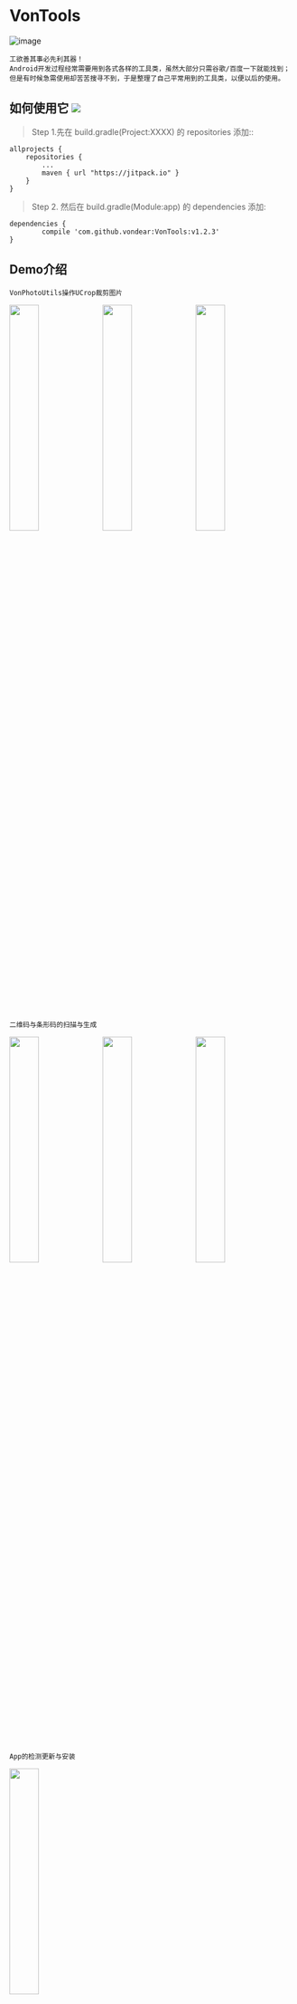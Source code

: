 # VonTools![image](https://github.com/vondear/VonTools/raw/master/miku.png)    工欲善其事必先利其器！    Android开发过程经常需要用到各式各样的工具类，虽然大部分只需谷歌/百度一下就能找到；    但是有时候急需使用却苦苦搜寻不到，于是整理了自己平常用到的工具类，以便以后的使用。## 如何使用它 [![](https://jitpack.io/v/vondear/VonTools.svg)](https://jitpack.io/#vondear/VonTools)> Step 1.先在 build.gradle(Project:XXXX) 的 repositories 添加::	allprojects {		repositories {			...			maven { url "https://jitpack.io" }		}	}> Step 2. 然后在 build.gradle(Module:app) 的 dependencies 添加:	dependencies {	        compile 'com.github.vondear:VonTools:v1.2.3'	}## Demo介绍```VonPhotoUtils操作UCrop裁剪图片```<img src="screenshot_1.jpg" width="32%"> <img src="screenshot_8.jpg" width="32%"> <img src="screenshot_9.jpg" width="32%">```二维码与条形码的扫描与生成```<img src="screenshot_2.jpg" width="32%">  <img src="screenshot_3.jpg" width="32%"> <img src="screenshot_10.jpg" width="32%"> ```App的检测更新与安装```<img src="screenshot_4.jpg" width="32%">```常用的Dialog展示```<img src="screenshot_5.jpg" width="32%"> <img src="screenshot_6.jpg" width="32%"> <img src="screenshot_7.jpg" width="32%">## 功能模块介绍> 常用功能 -> VonUtils.java    hideKeyboard            : 点击隐藏软键盘    countDown               : 倒计时(获取验证码倒计时)    showToast               : 封装了Toast的方法    fixListViewHeight       : 手动计算出listView的高度，但是不再具有滚动效果    createQRImage           : 生成二维码    drawLinecode            : 生成条形码    Md5                     : 生成MD5加密32位字符串    > 图像操作相关 -> VonImageUtils.java    dp2px                   : dp转px    dip2px                  : dip转px    px2dp                   : px转dp    px2dip                  : px转dip    sp2px                   : sp转px    px2sp                   : px转sp    GetLocalOrNetBitmap     : 得到本地或者网络上的bitmap url - 网络或者本地图片的绝对路径    getColorByInt           : 将16进制的颜色转化成10进制    FilpAnimation           : 界面翻转动画        图片处理相关    bitmap2Bytes            : bitmap转byteArr    bytes2Bitmap            : byteArr转bitmap    drawable2Bitmap         : drawable转bitmap    bitmap2Drawable         : bitmap转drawable    drawable2Bytes          : drawable转byteArr    bytes2Drawable          : byteArr转drawable    calculateInSampleSize   : 计算采样大小    getBitmap               : 从文件/InputStream流/resId中获取bitmap    scale                   : 缩放图片    clip                    : 裁剪图片    skew                    : 倾斜图片    rotate                  : 旋转图片    getRotateDegree         : 获取图片旋转角度    toRound                 : 转为圆形图片    toRoundCorner           : 转为圆角图片    fastBlur                : 快速模糊    renderScriptBlur        : renderScript模糊图片(API大于17)    stackBlur               : stack模糊图片    addFrame                : 添加颜色边框    addReflection           : 添加倒影    addTextWatermark        : 添加文字水印    addImageWatermark       : 添加图片水印    toAlpha                 : 转为alpha位图    toGray                  : 转为灰度图片    save                    : 保存图片    isImage                 : 根据文件名判断文件是否为图片    getImageType            : 获取图片类型        图片压缩有关    compressByScale         : 按缩放压缩    compressByQuality       : 按质量压缩    compressBySampleSize    : 按采样大小压缩    > 数据处理相关 -> VonDataUtils.java    isInteger               ：判断字符串是否是整数    isDouble                ：判断字符串是否是浮点数    isNumber                ：判断字符串是否是数字    getAstro                ：根据日期判断星座    hideMobilePhone         ：隐藏手机中间4位号码    formatCard              ：格式化银行卡 隐藏中间8位号码    formatCardEndFour       ：获取银行卡后四位    isNullString            ：判断字符串是否为空 为空即true    stringToInt             ：字符串转换成整数 ,转换失败将会 return 0;    stringToLong            ：字符串转换成long ,转换失败将会 return 0;    stringToDouble          ：字符串转换成double ,转换失败将会 return 0;    format2Decimals         ：将字符串格式化为带两位小数的字符串    isMobile                ：判断是否为真实手机号    isMobileSimple          ：验证手机号（简单）    isMobileExact           ：验证手机号（精确）    isTel                   ：验证电话号码    isBankCard              ：验证银卡卡号    validateIdCard          ：15位和18位身份证号码的正则表达式 身份证验证    isIDCard15              ：验证身份证号码15位    isIDCard18              ：验证身份证号码18位    isEmail                 ：验证邮箱    isURL                   ：验证URL    isChz                   ：验证汉字    isUsername              ：验证用户名    isDate                  ：验证yyyy-MM-dd格式的日期校验，已考虑平闰年    isIP                    ：验证IP地址    isMatch                 ：string是否匹配regex    simpleDateFormat        ：将date转换成format格式的日期    Date2Timestamp          ： 将日期字符串 按照 指定的格式 转换成 DATE    getDate                 ：时间戳  转换成 指定格式的日期    string2Timestamp        ：将 yyyy年MM月dd日 转换成 时间戳    getCurrentDateTime      ：获取当前日期时间 / 得到今天的日期    getYestoryDate          ：得到昨天的日期    formatTime              ：视频时间 转换成 "mm:ss"    formatSeconds           ："mm:ss" 转换成 视频时间    getDaysByYearMonth      ：根据年 月 获取对应的月份 天数    StringToInputStream     ：字符串转InputStream    upperFirstLetter        ：首字母大写    lowerFirstLetter        ：首字母小写    reverse                 ：反转字符串    toDBC                   ：转化为半角字符    toSBC                   ：转化为全角字符    oneCn2ASCII             ：单个汉字转成ASCII码    oneCn2PY                ：单个汉字转成拼音    getPYFirstLetter        ：获得第一个汉字首字母    cn2PY                   ：中文转拼音    bytes2HexString         ：byteArr转hexString    hexString2Bytes         ：hexString转byteArr    hex2Dec                 ：hexChar转int    chars2Bytes             ：charArr转byteArr    bytes2Chars             ：byteArr转charArr    byte2Size               ：字节数转以unit为单位的size    size2Byte               ：以unit为单位的size转字节数    byte2FitSize            ：字节数转合适大小    input2OutputStream      ：inputStream转outputStream    output2InputStream      ：outputStream转inputStream    inputStream2Bytes       ：inputStream转byteArr    bytes2InputStream       ：byteArr转inputStream    outputStream2Bytes      ：outputStream转byteArr    bytes2OutputStream      ：outputStream转byteArr    inputStream2String      ：inputStream转string按编码    string2InputStream      ：string转inputStream按编码    outputStream2String     ：outputStream转string按编码    string2OutputStream     ：string转outputStream按编码    stringFormat            : String.Format方法的封装    > Activity -> VonActivityUtils.java    isExistActivity         : 判断是否存在指定Activity    launchActivity          : 打开指定的Activity    skipActivity            : 跳转到指定Activity    skipActivityAndFinish   : 跳转到指定Activity并关闭当前Activity    > App -> VonAppUtils.java    getInstallAppIntent     : 获取安装App(支持6.0)的意图    InstallAPK              ：安装APK    getUninstallAppIntent   : 获取卸载App的意图    getLaunchAppItent       : 获取打开App的意图    getAppInfoIntent        : 获取App信息的意图    getShareInfoIntent      : 获取App信息分享的意图    isInstallApp            : 判断App是否安装    getIntentByPackageName  : 根据包名获取意图    getAppInfo              : 获取当前App信息    getBean                 : 得到AppInfo的Bean    getAllAppsInfo          : 获取所有已安装App信息    isAppBackground         ：判断当前App处于前台还是后台    > 状态栏相关 -> VonBarUtils.java    setTransparentStatusBar : 设置透明状态栏(api大于19方可使用)    hideStatusBar           : 隐藏状态栏    noTitle                 ：隐藏Title    FLAG_FULLSCREEN         : 设置全屏    getStatusBarHeight      : 获取状态栏高度    isStatusBarExists       : 判断状态栏是否存在    getActionBarHeight      : 获取ActionBar高度    showNotificationBar     : 显示通知栏    hideNotificationBar     : 隐藏通知栏    invokePanels            : 反射唤醒通知栏    > 照相机相关 -> VonCameraUtils.java        getOpenCameraIntent     : 获取打开照程序界面的Intent    getImagePickerIntent    : 获取[跳转至相册选择界面,并跳转至裁剪界面，可以指定是否缩放裁剪区域]的Intent    getCameraIntent         : 获取[跳转至相册选择界面,并跳转至裁剪界面，默认可缩放裁剪区域]的Intent    getCropImageIntent      : 获取[跳转至裁剪界面]的Intent    getChoosedImage         : 获得选中相册的图片    getChoosedImagePath     : 获得选中相册的图片路径    getTakePictureFile      : 获取拍照之后的照片文件（JPG格式）    > 常量相关 -> VonConstUtils.java    存储相关常量    BYTE                    : Byte与Byte的倍数    KB                      : KB与Byte的倍数    MB                      : MB与Byte的倍数    GB                      : GB与Byte的倍数        时间相关常量    MSEC                    : 毫秒与毫秒的倍数    SEC                     : 秒与毫秒的倍数    MIN                     : 分与毫秒的倍数    HOUR                    : 时与毫秒的倍数    DAY                     : 天与毫秒的倍数        正则相关常量    REGEX_MOBILE_SIMPLE     : 手机号（简单）    REGEX_MOBILE_EXACT      : 手机号（精确）    REGEX_TEL               : 电话号码    REGEX_IDCARD15          : 身份证号码15位    REGEX_IDCARD18          ：身份证号码18位    REGEX_EMAIL             ：邮箱    REGEX_URL               ：URL    REGEX_CHZ               ：汉字    REGEX_USERNAME          ：用户名，取值范围为a-z,A-Z,0-9,"_",汉字，不能以"_"结尾,用户名必须是6-20位    REGEX_DATE              ：yyyy-MM-dd格式的日期校验，已考虑平闰年    REGEX_IP                ：IP地址    > 编码解码相关工具类 -> VonEncodeUtils.java        urlEncode               ：URL编码    urlDecode               ：URL解码    base64Encode            ：Base64编码    base64Encode2String     ：Base64编码    base64Decode            ：Base64解码    base64UrlSafeEncode     ：Base64URL安全编码    htmlEncode              ：Html编码    htmlDecode              ：Html解码    > 加密解密相关的工具类 -> VonEncryptUtils.java        哈希加密相关    encryptMD2ToString      ：MD2加密    encryptMD2              ：MD2加密    encryptMD5ToString      ：MD5加密    encryptMD5              ：MD5加密    encryptMD5File2String   ：MD5加密文件    encryptMD5File          ：MD5加密文件    encryptSHA1ToString     ：SHA1加密    encryptSHA1             ：SHA1加密    encryptSHA224ToString   ：SHA224加密    encryptSHA224           ：SHA224加密    encryptSHA256ToString   ：SHA256加密    encryptSHA256           ：SHA256加密    encryptSHA384ToString   ：SHA384加密    encryptSHA384           ：SHA384加密    encryptSHA512ToString   ：SHA512加密    encryptSHA512           ：SHA512加密    encryptAlgorithm        ：对data进行algorithm算法加密        DES加密相关    DESTemplet              ：DES加密    encryptDES              ：DES加密    encryptDES2Base64       ：DES加密后转为Base64编码    encryptDES2HexString    ：DES加密后转为16进制    decryptBase64DES        ：DES解密Base64编码密文    decryptHexStringDES     ：DES解密16进制密文    decryptDES              ：DES解密        3DES加密相关    encrypt3DES2Base64      ：3DES加密后转为Base64编码    encrypt3DES2HexString   ：3DES加密后转为16进制    encrypt3DES             ：3DES加密    decryptBase64_3DES      ：3DES解密Base64编码密文    decryptHexString3DES    ：3DES解密16进制密文    decrypt3DES             ：3DES解密        AES加密相关    encryptAES2Base64       ：AES加密后转为Base64编码    encryptAES2HexString    ：AES加密后转为16进制    encryptAES              ：AES加密    decryptBase64AES        ：AES解密Base64编码密文    decryptHexStringAES     ：AES解密16进制密文    decryptAES              ：AES解密    > 文件操作相关 -> VonFileUtils.java    getRootPath             : 得到SD卡根目录    getCecheFolder          ：获取本应用图片缓存目录    isSDCardEnable          ：判断SD卡是否打开    getSDCardPath           ：获取SD卡路径    getDataPath             ：获取SD卡Data路径    getFreeSpace            ：获取SD卡剩余空间    sdCardIsAvailable       ：SD卡是否可用    fileExists              ：文件或者文件夹是否存在    delAllFile              ：删除指定文件夹下所有文件, 不保留文件夹.    copy                    ：文件复制(文件路径)    copyFile                ：复制文件(文件/InputStream流)    copyFolder              ：复制整个文件夹内    renameFile              ：重命名文件    getSDCardAvailaleSize   ：获取磁盘可用空间    getDirSize              ：获取某个目录可用大小    getFileAllSize          ：获取文件或者文件夹大小    initFile                ：创建一个文件    initDirectory           ：创建一个文件夹    saveFile                ：保存InputStream流到文件    saveFileUTF8            ：用UTF8保存一个文件    getFileUTF8             ：用UTF8读取一个文件    getFileIntent           ：得到一个文件Intent    getDiskCacheDir         ：获取缓存目录    getDiskFileDir          ：获取缓存视频文件目录    mergeFiles              ：多个文件拼接合并    getNativeM3u            ：将在线的m3u8替换成本地的m3u8    write                   ：将字符串 保存成 文件    TextToFile              ：传入文件名以及字符串, 将字符串信息保存到文件中    GetAllFileName          ：获取 搜索的路径 下的 所有 后缀 的文件    readFileByLines         ：以行为单位读取文件，常用于读面向行的格式化文件    getFileByPath           ：根据文件路径获取文件    isFileExists            ：判断文件是否存在    isDir                   ：判断是否是目录    isFile                  ：判断是否是文件    createOrExistsDir       ：判断目录是否存在，不存在则判断是否创建成功    createOrExistsFile      ：判断文件是否存在，不存在则判断是否创建成功    createFileByDeleteOldFile：判断文件是否存在，存在则在创建之前删除    copyOrMoveDir           ：复制或移动目录    copyOrMoveFile          ：复制或移动文件    copyDir                 ：复制目录    copyFile                ：复制文件    moveDir                 ：移动目录    moveFile                ：移动文件    deleteDir               ：删除目录    deleteFile              ：删除文件        listFilesInDir          ：获取目录下所有文件    listFilesInDirWithFilter：获取目录下所有后缀名为suffix的文件    searchFileInDir         ：获取目录下指定文件名的文件包括子目录    writeFileFromIS         ：将输入流写入文件    writeFileFromString     ：将字符串写入文件    readFile2List           ：指定编码按行读取文件到List    readFile2String         ：指定编码按行读取文件到字符串中    readFile2Bytes          ：指定编码按行读取文件到字符数组中    getFileCharsetSimple    ：简单获取文件编码格式    getFileLines            ：获取文件行数    getFileSize             ：获取文件大小    getFileMD5              ：获取文件的MD5校验码    closeIO                 ：关闭IO    getDirName              ：获取全路径中的最长目录    getFileName             ：获取全路径中的文件名    getFileNameNoExtension  ：获取全路径中的不带拓展名的文件名    getFileExtension        ：获取全路径中的文件拓展名    > Intent相关 -> VonIntentUtils.java    getInstallAppIntent     : 获取安装App(支持6.0)的意图    getUninstallAppIntent   : 获取卸载App的意图    getLaunchAppItent       : 获取打开App的意图    getAppInfoIntent        : 获取App信息的意图    getShareInfoIntent      : 获取App信息分享的意图    getIntentByPackageName  : 根据包名获取意图    getComponentNameIntent  : 获取其他应用的Intent    > 键盘相关 -> VonKeyboardUtils.java    hideSoftInput           : 动态隐藏软键盘    showSoftInput           : 动态显示软键盘    toggleSoftInput         : 切换键盘显示与否状态    > 网络相关 -> VonNetUtils.java    ping                    : 判断是否有外网连接    isWifiEnabled           : 判断WIFI是否打开    is3rd                   : 判断是否为3G网络    isWifi                  : 判断网络连接方式是否为WIFI    isNetworkAvailable      : 判断网络连接是否可用    isGpsEnabled            : GPS是否打开    getNetWork              : 获取当前网络状态    openWirelessSettings    : 打开网络设置界面    getActiveNetworkInfo    : 获取活动网络信息    isAvailable             : 判断网络是否可用    isConnected             : 判断网络是否连接    is4G                    : 判断网络是否是4G    isWifiConnected         : 判断wifi是否连接状态    getNetworkOperatorName  : 获取移动网络运营商名称    getPhoneType            : 获取移动终端类型    getNetWorkType          : 获取当前的网络类型    getNetWorkTypeName      : 获取当前的网络类型名称    > 图片获取相关 -> VonPhotoUtils.java    openCameraImage         : 调用系统相机    openLocalImage          : 调用系统相册    cropImage               : 裁剪图片    createImagePathUri      : 创建一条图片地址uri,用于保存拍照后的照片    getRealFilePath         : 获取图片uri的真实文件地址> Service相关 -> VonServiceUtils.java    isRunningService        : 获取服务是否开启    > Shell相关 -> VonShellUtils.java    isRoot                  : 判断设备是否root    execCmd                 : 是否是在root下执行命令    > SharedPreferences相关 -> VonSPUtils.java    putContent              : 单条方式存入SharedPreferences    getContent              : 获取标记为tag的值    putJSONCache            : 存放JSON缓存数据    readJSONCache           : 读取JSON缓存数据    clearPreference         : 清除指定的信息(若为null 则删除name下所有的键值)    > 时间相关 -> VonTimeUtils.java        milliseconds2String     : 将时间戳转为时间字符串    string2Milliseconds     : 将时间字符串转为时间戳    string2Date             : 将时间字符串转为Date类型    date2String             : 将Date类型转为时间字符串    date2Milliseconds       : 将Date类型转为时间戳    milliseconds2Date       : 将时间戳转为Date类型    milliseconds2Unit       : 毫秒时间戳单位转换    getIntervalTime         : 获取两个时间差    getCurTimeMills         : 获取当前时间戳    getCurTimeString        : 获取当前时间字符串    getCurTimeDate          : 获取当前时间    getIntervalByNow        : 获取与当前时间的差    isLeapYear              : 判断闰年        > 压缩相关 -> VonZipUtils.java    zipFiles                : 批量压缩文件    zipFile                 : 压缩文件    unzipFiles              : 批量解压文件    unzipFile               : 解压文件    unzipFileByKeyword      : 解压带有关键字的文件    getFilesPath            : 获取压缩文件中的文件路径链表    getComments             : 获取压缩文件中的注释链表    getEntries              : 获取压缩文件中的文件对象    > 线程池相关工具类 -> VonThreadPoolUtils.java    VonThreadPoolUtils      ：ThreadPoolUtils构造函数    execute                 ：在未来某个时间执行给定的命令(链表)    shutDown                ：待以前提交的任务执行完毕后关闭线程池    shutDownNow             ：试图停止所有正在执行的活动任务    isShutDown              ：判断线程池是否已关闭    isTerminated            ：关闭线程池后判断所有任务是否都已完成    awaitTermination        ：请求关闭、发生超时或者当前线程中断    submit                  ：提交一个Runnable任务用于执行    invokeAll               ：执行给定的任务    invokeAny               ：执行给定的任务    schedule                ：延迟执行Runnable命令    scheduleWithFixedRate   ：延迟并循环执行命令    scheduleWithFixedDelay  ：延迟并以固定休息时间循环执行命令      > 设备工具类 -> VonDeviceUtils.java        getScreenHeight         ：得到屏幕的高    getScreenWidth          ：得到屏幕的宽    getScreenWidths         ：得到设备屏幕的宽度    getScreenHeights        ：得到设备屏幕的高度    getScreenDensity        ：得到设备的密度        getUniqueSerialNumber   ：获取手机唯一标识序列号    getIMEI                 ：获取设备的IMEI    getIMSI                 ：获取设备的IMSI    getDeviceSoftwareVersion：获取设备的软件版本号    getLine1Number          ：获取手机号    getNetworkCountryIso    ：获取ISO标准的国家码，即国际长途区号    getNetworkOperator      ：获取设备的 MCC + MNC    getNetworkOperatorName  ：获取(当前已注册的用户)的名字    getNetworkType          ：获取当前使用的网络类型    getPhoneType            ：获取手机类型    getSimCountryIso        ：获取SIM卡的国家码    getSimOperator          ：获取SIM卡提供的移动国家码和移动网络码.5或6位的十进制数字    getSimOperatorName      ：获取服务商名称    getSimSerialNumber      ：获取SIM卡的序列号    getSimState             ：获取SIM的状态信息    getSubscriberId         ：获取唯一的用户ID    getVoiceMailNumber      ：获取语音邮件号码    getAndroid_id           ：获取ANDROID ID    getBuildBrandModel      ：获取设备型号，如MI2SC    getBuildBrand           ：获取设备品牌名称    getBuildMANUFACTURER    ：获取设备厂商，如Xiaomi    getSerialNumber         ：获取序列号    getAppVersionNo         ：获取App版本号    getAppVersionName       ：获取App版本名称    checkPermission         ：检查权限    getDeviceInfo           ：获取设备信息    ThroughArray            ：遍历LOG输出HashMap    getMacAddress           ：获取设备MAC地址        isPhone                 ：判断设备是否是手机    getPhoneStatus          ：获取手机状态信息    dial                    ：跳至填充好phoneNumber的拨号界面    callPhone               ：拨打电话    sendSms                 ：发送短信    getAllContactInfo       ：获取手机联系人    getContantNum           ：打开手机联系人界面点击联系人后便获取该号码    getAllSMS               ：获取手机短信并保存到xml中        setLandscape            ：设置屏幕为横屏    setPortrait             ：设置屏幕为竖屏    isLandscape             ：判断是否横屏    isPortrait              ：判断是否竖屏    getScreenRotation       ：获取屏幕旋转角度    captureWithStatusBar    ：获取当前屏幕截图，包含状态栏    captureWithoutStatusBar ：获取当前屏幕截图，不包含状态栏    getDisplayMetrics       ：获取DisplayMetrics对象    isScreenLock            ：判断是否锁屏        